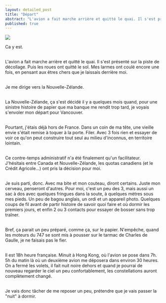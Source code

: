 ```yaml
---
layout: detailed_post
title: "Départ"
abstract: "L'avion a fait marche arrière et quitté le quai. Il s'est présenté sur la piste de décollage. Puis les roues ont quitté le sol. Mes larmes ont coulé encore une fois, en pensant aux êtres chers que je laissais derrière moi."
published: true
---
```


[<img src="http://vaevictis.smugmug.com/Other/still-in-france/i-5PXSwfx/0/M/DSC8580-M.jpg">](http://vaevictis.smugmug.com/Other/still-in-france/22329480_nFfrLV)

Ca y est.
<br />
<br />

L'avion a fait marche arrière et quitté le quai. Il s'est présenté sur la piste de décollage. Puis les roues ont quitté le sol. Mes larmes ont coulé encore une fois, en pensant aux êtres chers que je laissais derrière moi.
<br />
<br />

Je me dirige vers la Nouvelle-Zélande.
<br />
<br />

La Nouvelle-Zélande, ça s'est décidé il y a quelques mois quand, pour une sinistre histoire de papier que ma banque me rendit trop tard, je voyais s'envoler mon départ pour Vancouver.
<br />
<br />

Pourtant, j'étais déjà hors de France. Dans un coin de ma tête, une vieille envie s'était remise à toquer à la porte. Filer. Avec 3 fois rien et essayer de voir ce qu'on peut construire tout seul au milieu d'inconnus, en territoire lointain.
<br />
<br />

Ce contre-temps administratif n'a   été finalement qu'un facilitateur. J'hésitais entre Canada et Nouvelle-Zélande, les quotas canadiens (et le Crédit Agricole...) ont pris la décision pour moi.
<br />
<br />

Je suis parti, donc. Avec ma bite et mon couteau, diront certains. Juste mon cerveau, penseront d'autres. Pour moi, c'est un peu des 3, mais aussi un sac à dos avec quelques fringues dans la soute, à quelques mètres sous mes pieds. Un peu de bagou anglais, un ordi et un appareil photo. Quelques coups de fil avant de partir histoire de savoir quoi faire et où dormir les premiers jours, et enfin 2 ou 3 contacts pour essayer de bosser sans trop traîner.
<br />
<br />

Bref, ça parait un peu préparé, comme ça, sur le papier. N'empêche, quand les moteurs du 747 se sont mis à pousser sur le tarmac de Charles de Gaulle, je ne faisais pas le fier.
<br />
<br />

Il est 18h heure française. Minuit à Hong Kong, où l'avion se pose dans 7h. 5h du matin là où un deuxième avion me déposera dans environ 30 heures. On a fermé les volets, il fait nuit noire dehors et quand je pourrai de nouveau regarder le ciel un peu confortablement, les constellations auront complètement changé.
<br />
<br />

Je vais donc tâcher de me reposer un peu, prétendre que je vais passer la "nuit" à dormir.
